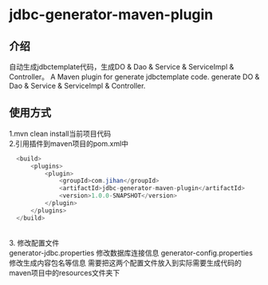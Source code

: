 # jdbc-generator-maven-plugin
## 介绍
自动生成jdbctemplate代码，生成DO & Dao & Service & ServiceImpl & Controller。
A Maven plugin for generate jdbctemplate code.
generate DO & Dao & Service & ServiceImpl & Controller.

## 使用方式
1.mvn clean install当前项目代码 <br>
2.引用插件到maven项目的pom.xml中
  ```java
    <build>
        <plugins>
            <plugin>
                <groupId>com.jihan</groupId>
                <artifactId>jdbc-generator-maven-plugin</artifactId>
                <version>1.0.0-SNAPSHOT</version>
            </plugin>
        </plugins>
    </build>
  ```
  <br>
3. 修改配置文件 <br>
generator-jdbc.properties 修改数据库连接信息
generator-config.properties 修改生成内容包名等信息
需要把这两个配置文件放入到实际需要生成代码的maven项目中的resources文件夹下

